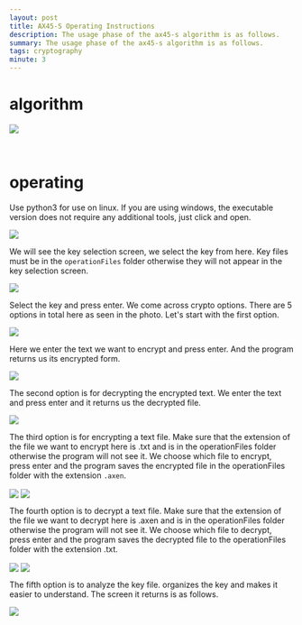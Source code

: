 ```yaml
---
layout: post
title: AX45-S Operating Instructions
description: The usage phase of the ax45-s algorithm is as follows.
summary: The usage phase of the ax45-s algorithm is as follows.
tags: cryptography
minute: 3
---
```


# algorithm

<img align="center" src="https://raw.githubusercontent.com/x3beche/AX45-S/master/pdfDocuments/algoritma.png">

&nbsp;
&nbsp;

# operating
Use python3 for use on linux. If you are using windows, the executable version does not require any additional tools, just click and open.

<img align="center" src="https://raw.githubusercontent.com/x3beche/x3beche.github.io/master/assets/img/1_EYnSy3nq0RjktKjagfrIqg.png">

We will see the key selection screen, we select the key from here. Key files must be in the `operationFiles` folder otherwise they will not appear in the key selection screen.

<img align="center" src="https://raw.githubusercontent.com/x3beche/x3beche.github.io/master/assets/img/1_d_spTrugmAf-5NiaEYmHVQ.png">

Select the key and press enter. We come across crypto options. There are 5 options in total here as seen in the photo. Let's start with the first option.

<img align="center" src="https://raw.githubusercontent.com/x3beche/x3beche.github.io/master/assets/img/1_eYat5D8azIXTFGvR3vswsQ.png">

Here we enter the text we want to encrypt and press enter. And the program returns us its encrypted form.

<img align="center" src="https://raw.githubusercontent.com/x3beche/x3beche.github.io/master/assets/img/1_I42uvPzp0nbWimsIMUhUgQ.png">

The second option is for decrypting the encrypted text. We enter the text and press enter and it returns us the decrypted file.

<img align="center" src="https://raw.githubusercontent.com/x3beche/x3beche.github.io/master/assets/img/1_65dzKrf4mLWni4iy1oIsjQ.png">

The third option is for encrypting a text file. Make sure that the extension of the file we want to encrypt here is .txt and is in the operationFiles folder otherwise the program will not see it. We choose which file to encrypt, press enter and the program saves the encrypted file in the operationFiles folder with the extension `.axen`.

<img align="center" src="https://raw.githubusercontent.com/x3beche/x3beche.github.io/master/assets/img/1_YSZiv3Z045ERZTij3KkJhw.png">

<img align="center" src="https://raw.githubusercontent.com/x3beche/x3beche.github.io/master/assets/img/1_jP8t_5WQHu0ZSJRTlu3gSA.png">

The fourth option is to decrypt a text file. Make sure that the extension of the file we want to decrypt here is .axen and is in the operationFiles folder otherwise the program will not see it. We choose which file to decrypt, press enter and the program saves the decrypted file to the operationFiles folder with the extension .txt.

<img align="center" src="https://raw.githubusercontent.com/x3beche/x3beche.github.io/master/assets/img/1_p_Esmu6zCjGXFXkPLvniIg.png">

<img align="center" src="https://raw.githubusercontent.com/x3beche/x3beche.github.io/master/assets/img/1_RcIA1tZsR78yAiNW0Nqszw.png">

The fifth option is to analyze the key file. organizes the key and makes it easier to understand. The screen it returns is as follows.

<img align="center" src="https://raw.githubusercontent.com/x3beche/x3beche.github.io/master/assets/img/1_0iENiRay_S1I73dO7ngDPA.png">
